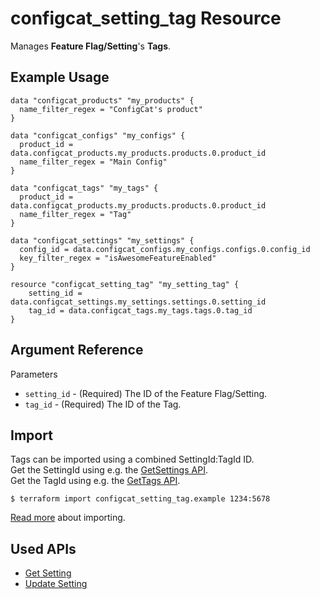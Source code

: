 # configcat_setting_tag Resource

Manages **Feature Flag/Setting**'s **Tags**.  

## Example Usage

```hcl
data "configcat_products" "my_products" {
  name_filter_regex = "ConfigCat's product"
}

data "configcat_configs" "my_configs" {
  product_id = data.configcat_products.my_products.products.0.product_id
  name_filter_regex = "Main Config"
}

data "configcat_tags" "my_tags" {
  product_id = data.configcat_products.my_products.products.0.product_id
  name_filter_regex = "Tag"
}

data "configcat_settings" "my_settings" {
  config_id = data.configcat_configs.my_configs.configs.0.config_id
  key_filter_regex = "isAwesomeFeatureEnabled"
}

resource "configcat_setting_tag" "my_setting_tag" {
    setting_id = data.configcat_settings.my_settings.settings.0.setting_id
    tag_id = data.configcat_tags.my_tags.tags.0.tag_id
}
```

## Argument Reference

Parameters
* `setting_id` - (Required) The ID of the Feature Flag/Setting.
* `tag_id` - (Required) The ID of the Tag.

## Import

Tags can be imported using a combined SettingId:TagId ID.  
Get the SettingId using e.g. the [GetSettings API](https://api.configcat.com/docs/#operation/get-settings).  
Get the TagId using e.g. the [GetTags API](https://api.configcat.com/docs/#operation/get-tags).  

```
$ terraform import configcat_setting_tag.example 1234:5678
```

[Read more](https://learn.hashicorp.com/tutorials/terraform/state-import) about importing.

## Used APIs
* [Get Setting](https://api.configcat.com/docs/#operation/get-setting)
* [Update Setting](https://api.configcat.com/docs/#operation/update-setting)
